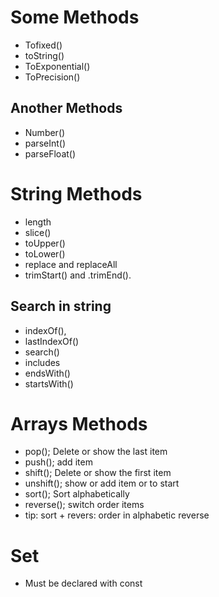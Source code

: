 # Some Methods
- Tofixed()
- toString()
- ToExponential()
- ToPrecision()

## Another Methods
- Number()
- parseInt()
- parseFloat()

# String Methods
- length
- slice()
- toUpper()
- toLower()
- replace and replaceAll
- trimStart() and .trimEnd().

## Search in string
- indexOf(),
- lastIndexOf()
- search()
- includes
- endsWith()
- startsWith()

# Arrays Methods
- pop(); Delete or show the last item
- push(); add item
- shift(); Delete or show the first item
- unshift(); show or add item or to start
- sort(); Sort alphabetically
- reverse(); switch order items
- tip: sort + revers: order in alphabetic reverse

# Set
- Must be declared with const